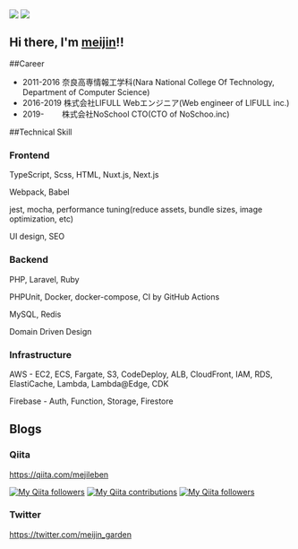 <img align="center" src="https://github-readme-stats.vercel.app/api?username=texmeijin&show_icons=true&theme=tokyonight"> 
<img align="center" src="https://github-readme-stats.vercel.app/api/top-langs/?username=texmeijin&layout=compact&theme=tokyonight">

## Hi there, I'm [meijin](https://meijin.dev/)!!

##Career

- 2011-2016 奈良高専情報工学科(Nara National College Of Technology, Department of Computer Science)
- 2016-2019 株式会社LIFULL Webエンジニア(Web engineer of LIFULL inc.)
- 2019-　　  株式会社NoSchool CTO(CTO of NoSchoo.inc)

##Technical Skill

### Frontend
TypeScript, Scss, HTML, Nuxt.js, Next.js

Webpack, Babel

jest, mocha, performance tuning(reduce assets, bundle sizes, image optimization, etc)

UI design, SEO

### Backend
PHP, Laravel, Ruby

PHPUnit, Docker, docker-compose, CI by GitHub Actions

MySQL, Redis

Domain Driven Design

### Infrastructure
AWS - EC2, ECS, Fargate, S3, CodeDeploy, ALB, CloudFront, IAM, RDS, ElastiCache, Lambda, Lambda@Edge, CDK

Firebase - Auth, Function, Storage, Firestore

## Blogs

### Qiita
https://qiita.com/mejileben

[![My Qiita followers](https://qiita-badge.apiapi.app/s/mejileben/posts.svg)](http://qiita.com/mejileben) [![My Qiita contributions](https://qiita-badge.apiapi.app/s/mejileben/contributions.svg)](http://qiita.com/mejileben) [![My Qiita followers](https://qiita-badge.apiapi.app/s/mejileben/followers.svg)](http://qiita.com/mejileben)

### Twitter
https://twitter.com/meijin_garden
